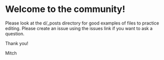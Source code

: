 Welcome to the community!
=================

Please look at the d/_posts directory for good examples of files to practice editing. 
Please create an issue using the issues link if you want to ask a question.

Thank you!

Mitch
